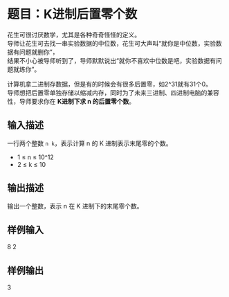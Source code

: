 # 题目：K进制后置零个数

花生可很讨厌数学，尤其是各种奇奇怪怪的定义。  
导师让花生可去找一串实验数据的中位数，花生可大声叫“就你是中位数，实验数据有问题就删你”，  
结果不小心被导师听到了，导师默默说出“就你不喜欢中位数是吧，实验数据有问题就练你”。

计算机拿二进制存数据，但是有的时候会有很多后置零，如2^31就有31个0。  
导师想把后置零单独存储以缩减内存，同时为了未来三进制、四进制电脑的兼容性，导师要求你在 **K进制下求 n 的后置零个数**。

## 输入描述
一行两个整数 `n k`，表示计算 n 的 K 进制表示末尾零的个数。  
- 1 ≤ n ≤ 10^12  
- 2 ≤ k ≤ 10  

## 输出描述
输出一个整数，表示 n 在 K 进制下的末尾零个数。

## 样例输入 
8 2
## 样例输出
3
